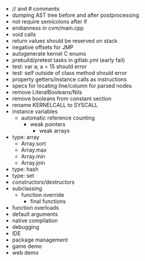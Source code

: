 - // and # comments
- dumping AST tree before and after postprocessing
- not require semicolons after if
- endianness in cvm/main.cpp
- void calls
- return values should be reserved on stack
- negative offsets for JMP
- autogenerate kernel C enums
- prebuild/pretest tasks in gitlab.yml (early fail)
- test: var<String> a; a = 15 should error
- test: self outside of class method should error
- property getters/instance calls as instructions
- specs for locating line/column for parsed nodes
- remove LiteralBooleans/Nils
- remove booleans from constant section
- rename KERNELCALL to SYSCALL
- instance variables
	- automatic reference counting
		- weak pointers
			- weak arrays
- type: array
	- Array.sort
	- Array.max
	- Array.min
	- Array.join
- type: hash
- type: set
- constructors/destructors
- subclassing
	- function override
		- final functions
- function overloads
- default arguments
- native compilation
- debugging
- IDE
- package management
- game demo
- web demo
